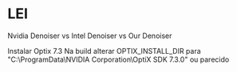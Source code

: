 # LEI
Nvidia Denoiser vs Intel Denoiser vs Our Denoiser

Instalar Optix 7.3
Na build alterar OPTIX_INSTALL_DIR para "C:\ProgramData\NVIDIA Corporation\OptiX SDK 7.3.0" ou parecido
